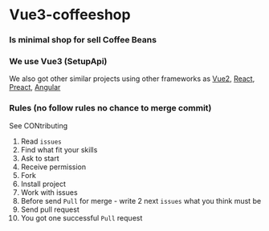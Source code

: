 # Vue3-coffeeshop

### Is minimal shop for sell Coffee Beans
### We use Vue3 (SetupApi)
We also got other similar projects using other frameworks as [Vue2](https://github.com/coffeebeanspoem/vue2-coffeeshop), [React](https://github.com/coffeebeanspoem/React-coffeeshop), [Preact](https://github.com/coffeebeanspoem/Preact-coffeeshop), [Angular](https://github.com/coffeebeanspoem/Angular-coffeeshop)

### Rules (no follow rules no chance to merge commit)
See CONtributing
1. Read `issues`
2. Find what fit your skills
3. Ask to start
4. Receive permission
5. Fork
6. Install project
7. Work with issues
8. Before send `Pull` for merge - write 2 next `issues` what you think must be
9. Send pull request
10. You got one successful `Pull` request
